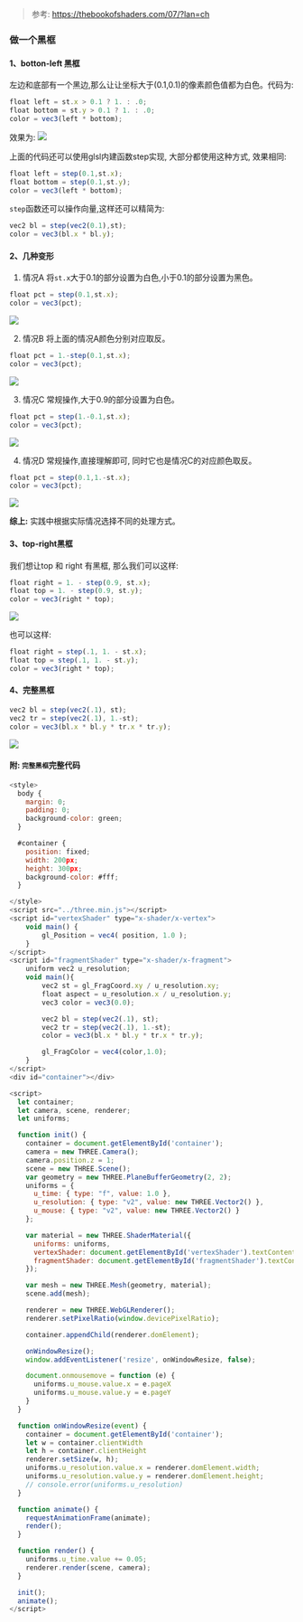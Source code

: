 > 参考: https://thebookofshaders.com/07/?lan=ch
### 做一个黑框

#### 1、botton-left 黑框
左边和底部有一个黑边,那么让让坐标大于(0.1,0.1)的像素颜色值都为白色。代码为:
```js
float left = st.x > 0.1 ? 1. : .0;
float bottom = st.y > 0.1 ? 1. : .0;
color = vec3(left * bottom);
```
效果为:
<img src="01.png">

上面的代码还可以使用glsl内建函数step实现, 大部分都使用这种方式, 效果相同:
```js
float left = step(0.1,st.x);
float bottom = step(0.1,st.y);
color = vec3(left * bottom);
```

`step`函数还可以操作向量,这样还可以精简为:
```js
vec2 bl = step(vec2(0.1),st);
color = vec3(bl.x * bl.y);
```

#### 2、几种变形
1) 情况A
将`st.x`大于0.1的部分设置为白色,小于0.1的部分设置为黑色。
```js
float pct = step(0.1,st.x);
color = vec3(pct);
```
<img src="02.png">

2) 情况B
将上面的情况A颜色分别对应取反。
```js
float pct = 1.-step(0.1,st.x);
color = vec3(pct);
```
<img src="03.png">

3) 情况C
常规操作,大于0.9的部分设置为白色。
```js
float pct = step(1.-0.1,st.x);
color = vec3(pct);
```
<img src="04.png">

4) 情况D
常规操作,直接理解即可, 同时它也是情况C的对应颜色取反。
```js
float pct = step(0.1,1.-st.x);
color = vec3(pct);
```
<img src="05.png">

**综上:** 实践中根据实际情况选择不同的处理方式。

#### 3、top-right黑框
我们想让top 和 right 有黑框, 那么我们可以这样:
```js
float right = 1. - step(0.9, st.x);
float top = 1. - step(0.9, st.y);
color = vec3(right * top);
```
<img src="06.png">

也可以这样:
```js
float right = step(.1, 1. - st.x);
float top = step(.1, 1. - st.y);
color = vec3(right * top);
```

#### 4、完整黑框
```js
vec2 bl = step(vec2(.1), st);
vec2 tr = step(vec2(.1), 1.-st);
color = vec3(bl.x * bl.y * tr.x * tr.y);
```
<img src="07.png">

#### 附: `完整黑框`完整代码
```js
<style>
  body {
    margin: 0;
    padding: 0;
    background-color: green;
  }

  #container {
    position: fixed;
    width: 200px;
    height: 300px;
    background-color: #fff;
  }

</style>
<script src="../three.min.js"></script>
<script id="vertexShader" type="x-shader/x-vertex">
    void main() {
        gl_Position = vec4( position, 1.0 );
    }
</script>
<script id="fragmentShader" type="x-shader/x-fragment">
    uniform vec2 u_resolution;
    void main(){
        vec2 st = gl_FragCoord.xy / u_resolution.xy;
        float aspect = u_resolution.x / u_resolution.y;
        vec3 color = vec3(0.0);

        vec2 bl = step(vec2(.1), st);
        vec2 tr = step(vec2(.1), 1.-st);
        color = vec3(bl.x * bl.y * tr.x * tr.y);

        gl_FragColor = vec4(color,1.0);
    }
</script>
<div id="container"></div>

<script>
  let container;
  let camera, scene, renderer;
  let uniforms;

  function init() {
    container = document.getElementById('container');
    camera = new THREE.Camera();
    camera.position.z = 1;
    scene = new THREE.Scene();
    var geometry = new THREE.PlaneBufferGeometry(2, 2);
    uniforms = {
      u_time: { type: "f", value: 1.0 },
      u_resolution: { type: "v2", value: new THREE.Vector2() },
      u_mouse: { type: "v2", value: new THREE.Vector2() }
    };

    var material = new THREE.ShaderMaterial({
      uniforms: uniforms,
      vertexShader: document.getElementById('vertexShader').textContent,
      fragmentShader: document.getElementById('fragmentShader').textContent
    });

    var mesh = new THREE.Mesh(geometry, material);
    scene.add(mesh);

    renderer = new THREE.WebGLRenderer();
    renderer.setPixelRatio(window.devicePixelRatio);

    container.appendChild(renderer.domElement);

    onWindowResize();
    window.addEventListener('resize', onWindowResize, false);

    document.onmousemove = function (e) {
      uniforms.u_mouse.value.x = e.pageX
      uniforms.u_mouse.value.y = e.pageY
    }
  }

  function onWindowResize(event) {
    container = document.getElementById('container');
    let w = container.clientWidth
    let h = container.clientHeight
    renderer.setSize(w, h);
    uniforms.u_resolution.value.x = renderer.domElement.width;
    uniforms.u_resolution.value.y = renderer.domElement.height;
    // console.error(uniforms.u_resolution)
  }

  function animate() {
    requestAnimationFrame(animate);
    render();
  }

  function render() {
    uniforms.u_time.value += 0.05;
    renderer.render(scene, camera);
  }

  init();
  animate();
</script>

```


